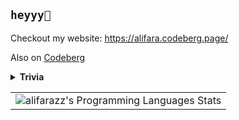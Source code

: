 ## `heyyy👋`

Checkout my website: https://alifara.codeberg.page/

Also on [Codeberg](https://codeberg.org/alifara/)

<!-- Here you can find most things in which I find joy writing. They're mostly in C11 or ISO C++17.

As I've migrated to codeberg, I keep most of the new projects in [codeberg](https://codeberg.org/alifara) ; especially these ones: -->
<!--  - [My T.A. experiences 🔍](https://codeberg.org/alifara/ta_stuff) -->
<!--  - [advent-of-code 🌶️](https://codeberg.org/alifara/advent-of-code) [what is advent-of-code](https://adventofcode.com/2022/about) -->
<!--  - [Simulated Anealing and GA examples 🧬](https://codeberg.org/alifara/ai-search)  -->
<!--  - [Misra-Gries-coloring paper implementation in 🐍](https://codeberg.org/alifara/Misra-Gries-coloring) -->

<!-- You can also find me on [GitLab](https://gitlab.com/alifarazz) and [LinkedIn](https://ir.linkedin.com/in/alifarazdaghi). -->

<details>
<summary>
 <b>Trivia</b>
</summary>
 
  * vim or emacs? Either Emacs or neo-vim with [NvChad](https://nvchad.com/)
  * tab or spaces? [whatever](https://editorconfig.org/)
  * C or C++? both
  * Python? of course!
  * OS? GNU/Linux + BSD stuff
  * Best entry level CS books? [SICP](https://sarabander.github.io/sicp/html/index.xhtml), [CLRS 3rd](https://www.worldcat.org/title/introduction-to-algorithms/oclc/488385251), [Udi Manber's Creative](https://www.worldcat.org/title/introduction-to-algorithms-a-creative-approach/oclc/294948010), [Alefba (by Morteza MohammadAbadi)](http://opac.nlai.ir/opac-prod/bibliographic/1274845)
  
</details>

<table style="width:100%">
  <tr>
    <td>
      <img alt="alifarazz's Programming Languages Stats" src="https://github-readme-stats.vercel.app/api/top-langs/?username=alifarazz&layout=compact&hide_border=true"/>
    </td>
    <!-- <td> -->
    <!--   <img alt="alifarazz's Github Stats" src="https://github-readme-stats.vercel.app/api?username=alifarazz&show_icons=true&include_all_commits=true&hide_border=true"/> -->
    <!-- </td> -->
  </tr>
</table>
